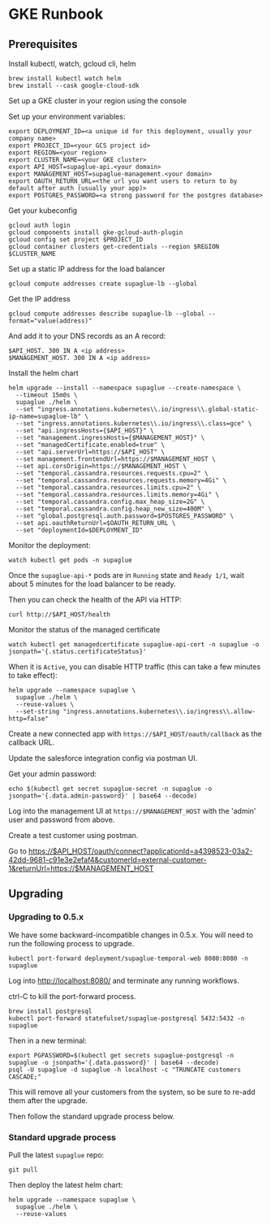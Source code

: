 # GKE Runbook

## Prerequisites

Install kubectl, watch, gcloud cli, helm

```shell
brew install kubectl watch helm
brew install --cask google-cloud-sdk
```

Set up a GKE cluster in your region using the console

Set up your environment variables:

```shell
export DEPLOYMENT_ID=<a unique id for this deployment, usually your company name>
export PROJECT_ID=<your GCS project id>
export REGION=<your region>
export CLUSTER_NAME=<your GKE cluster>
export API_HOST=supaglue-api.<your domain>
export MANAGEMENT_HOST=supaglue-management.<your domain>
export OAUTH_RETURN_URL=<the url you want users to return to by default after auth (usually your app)>
export POSTGRES_PASSWORD=<a strong password for the postgres database>
```

Get your kubeconfig

```shell
gcloud auth login
gcloud components install gke-gcloud-auth-plugin
gcloud config set project $PROJECT_ID
gcloud container clusters get-credentials --region $REGION $CLUSTER_NAME
```

Set up a static IP address for the load balancer

```shell
gcloud compute addresses create supaglue-lb --global
```

Get the IP address

```shell
gcloud compute addresses describe supaglue-lb --global --format="value(address)"
```

And add it to your DNS records as an A record:

```dns
$API_HOST. 300 IN A <ip address>
$MANAGEMENT_HOST. 300 IN A <ip address>
```

Install the helm chart

```shell
helm upgrade --install --namespace supaglue --create-namespace \
  --timeout 15m0s \
  supaglue ./helm \
  --set "ingress.annotations.kubernetes\\.io/ingress\\.global-static-ip-name=supaglue-lb" \
  --set "ingress.annotations.kubernetes\\.io/ingress\\.class=gce" \
  --set "api.ingressHosts={$API_HOST}" \
  --set "management.ingressHosts={$MANAGEMENT_HOST}" \
  --set "managedCertificate.enabled=true" \
  --set "api.serverUrl=https://$API_HOST" \
  --set management.frontendUrl=https://$MANAGEMENT_HOST \
  --set api.corsOrigin=https://$MANAGEMENT_HOST \
  --set "temporal.cassandra.resources.requests.cpu=2" \
  --set "temporal.cassandra.resources.requests.memory=4Gi" \
  --set "temporal.cassandra.resources.limits.cpu=2" \
  --set "temporal.cassandra.resources.limits.memory=4Gi" \
  --set "temporal.cassandra.config.max_heap_size=2G" \
  --set "temporal.cassandra.config.heap_new_size=400M" \
  --set "global.postgresql.auth.password=$POSTGRES_PASSWORD" \
  --set api.oauthReturnUrl=$OAUTH_RETURN_URL \
  --set "deploymentId=$DEPLOYMENT_ID"
```

Monitor the deployment:

```shell
watch kubectl get pods -n supaglue
```

Once the `supaglue-api-*` pods are in `Running` state and `Ready 1/1`, wait about 5 minutes for the load balancer to be ready.

Then you can check the health of the API via HTTP:

```shell
curl http://$API_HOST/health
```

Monitor the status of the managed certificate

```shell
watch kubectl get managedcertificate supaglue-api-cert -n supaglue -o jsonpath='{.status.certificateStatus}'
```

When it is `Active`, you can disable HTTP traffic (this can take a few minutes to take effect):

```shell
helm upgrade --namespace supaglue \
  supaglue ./helm \
  --reuse-values \
  --set-string "ingress.annotations.kubernetes\\.io/ingress\\.allow-http=false"
```

Create a new connected app with `https://$API_HOST/oauth/callback` as the callback URL.

Update the salesforce integration config via postman UI.

Get your admin password:

```shell
echo $(kubectl get secret supaglue-secret -n supaglue -o jsonpath='{.data.admin-password}' | base64 --decode)
```

Log into the management UI at `https://$MANAGEMENT_HOST` with the 'admin' user and  password from above.

Create a test customer using postman.

Go to
<https://$API_HOST/oauth/connect?applicationId=a4398523-03a2-42dd-9681-c91e3e2efaf4&customerId=external-customer-1&returnUrl=https://$MANAGEMENT_HOST>

## Upgrading

### Upgrading to 0.5.x

We have some backward-incompatible changes in 0.5.x. You will need to run the following process to upgrade.

```shell
kubectl port-forward deployment/supaglue-temporal-web 8080:8080 -n supaglue
```

Log into <http://localhost:8080/> and terminate any running workflows.

ctrl-C to kill the port-forward process.

```shell
brew install postgresql
kubectl port-forward statefulset/supaglue-postgresql 5432:5432 -n supaglue
```

Then in a new terminal:

```shell
export PGPASSWORD=$(kubectl get secrets supaglue-postgresql -n supaglue -o jsonpath='{.data.password}' | base64 --decode)
psql -U supaglue -d supaglue -h localhost -c "TRUNCATE customers CASCADE;"
```

This will remove all your customers from the system, so be sure to re-add them after the upgrade.

Then follow the standard upgrade process below.

### Standard upgrade process

Pull the latest `supaglue` repo:

```shell
git pull
```

Then deploy the latest helm chart:

```shell
helm upgrade --namespace supaglue \
  supaglue ./helm \
  --reuse-values
```
